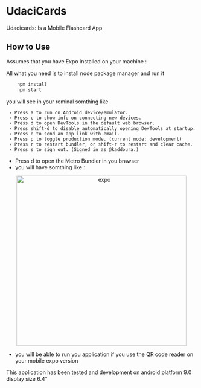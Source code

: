 # UdaciCards
Udacicards: Is a Mobile Flashcard App  

## How to Use

Assumes that you have Expo installed on your machine :

All what you need is to install node package manager and run it

```bash
    npm install
    npm start
```

you will see in your reminal somthing like 

```
 › Press a to run on Android device/emulator.
 › Press c to show info on connecting new devices.
 › Press d to open DevTools in the default web browser.
 › Press shift-d to disable automatically opening DevTools at startup.
 › Press e to send an app link with email.
 › Press p to toggle production mode. (current mode: development)
 › Press r to restart bundler, or shift-r to restart and clear cache.
 › Press s to sign out. (Signed in as @kaddoura.)

 ```
 
 -  Press d to open the Metro Bundler in you brawser
 - you will have somthing like :

 <p align="center">
  <a href="https://cdn-images-1.medium.com/max/1600/1*ICbUGO11EmaHoGyXKNINCg.png">
    <img alt="expo" src="https://cdn-images-1.medium.com/max/1600/1*ICbUGO11EmaHoGyXKNINCg.png" width="450">
  </a>
</p>

 - you will be able to run you application if you use the QR code reader on your mobile expo version



This application has been tested and development on android platform 9.0 display size 6.4"